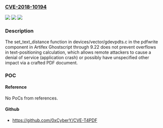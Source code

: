 ### [CVE-2018-10194](https://cve.mitre.org/cgi-bin/cvename.cgi?name=CVE-2018-10194)
![](https://img.shields.io/static/v1?label=Product&message=n%2Fa&color=blue)
![](https://img.shields.io/static/v1?label=Version&message=n%2Fa&color=blue)
![](https://img.shields.io/static/v1?label=Vulnerability&message=n%2Fa&color=brighgreen)

### Description

The set_text_distance function in devices/vector/gdevpdts.c in the pdfwrite component in Artifex Ghostscript through 9.22 does not prevent overflows in text-positioning calculation, which allows remote attackers to cause a denial of service (application crash) or possibly have unspecified other impact via a crafted PDF document.

### POC

#### Reference
No PoCs from references.

#### Github
- https://github.com/0xCyberY/CVE-T4PDF

